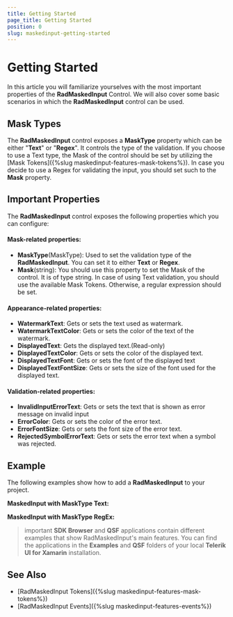 ```yaml
---
title: Getting Started
page_title: Getting Started
position: 0
slug: maskedinput-getting-started
---
```


#  Getting Started

In this article you will familiarize yourselves with the most important properties of the **RadMaskedInput** Control. We will also cover some basic scenarios in which the **RadMaskedInput** control can be used. 

## Mask Types

The **RadMaskedInput** control exposes a **MaskType** property which can be either "**Text**" or "**Regex**". It controls the type of the validation. If you choose to use a Text type, the Mask of the control should be set by utilizing the [Mask Tokens]({%slug maskedinput-features-mask-tokens%}). In case you decide to use a Regex for validating the input, you should set such to the **Mask** property. 

## Important Properties

The **RadMaskedInput** control exposes the following properties which you can configure:

#### Mask-related properties:

* **MaskType**(MaskType): Used to set the validation type of the **RadMaskedInput**. You can set it to either **Text** or **Regex**.
* **Mask**(string): You should use this property to set the Mask of the control. It is of type string. In case of using Text validation, you should use the available Mask Tokens. Otherwise, a regular expression should be set.

#### Appearance-related properties: 

* **WatermarkText**: Gets or sets the text used as watermark.
* **WatermarkTextColor**: Gets or sets the color of the text of the watermark.
* **DisplayedText**: Gets the displayed text.(Read-only) 
* **DisplayedTextColor**: Gets or sets the color of the displayed text.
* **DisplayedTextFont**: Gets or sets the font of the displayed text
* **DisplayedTextFontSize**: Gets or sets the size of the font used for the displayed text.


#### Validation-related properties: 

* **InvalidInputErrorText**: Gets or sets the text that is shown as error message on invalid input
* **ErrorColor**: Gets or sets the color of the error text.
* **ErrorFontSize**: Gets or sets the font size of the error text.
* **RejectedSymbolErrorText**:  Gets or sets the error text when a symbol was rejected.


## Example

The following examples show how to add a **RadMaskedInput** to your project. 

**MaskedInput with MaskType Text:**
<snippet id='maskedinput-gettingstarted-text-xaml'/>

**MaskedInput with MaskType RegEx:**
<snippet id='maskedinput-gettingstarted-regex-xaml'/>

>important **SDK Browser** and **QSF** applications contain different examples that show RadMaskedInput's main features. You can find the applications in the **Examples** and **QSF** folders of your local **Telerik UI for Xamarin** installation.

## See Also

* [RadMaskedInput Tokens]({%slug maskedinput-features-mask-tokens%})
* [RadMaskedInput Events]({%slug maskedinput-features-events%})

